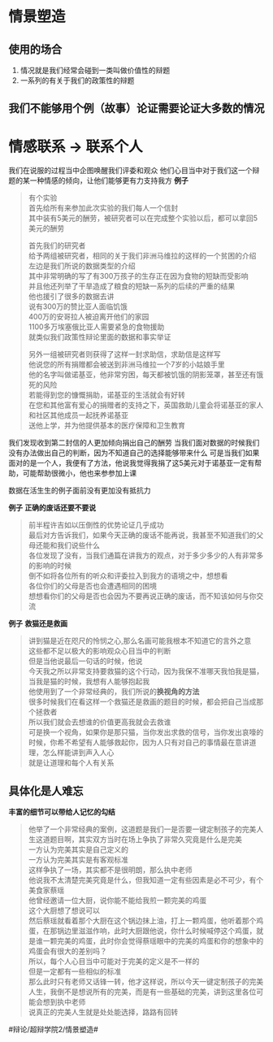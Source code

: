 # 情景塑造
## 使用的场合
1. 情况就是我们经常会碰到一类叫做价值性的辩题
2. 一系列的有关于我们的政策性的辩题

## 我们不能够用个例（故事）论证需要论证大多数的情况

# 情感联系 -> 联系个人
我们在说服的过程当中企图唤醒我们评委和观众
他们心目当中对于我们这一个辩题的某一种情感的倾向，让他们能够更有力支持我方
**例子**
> 有个实验  
> 首先给所有来参加此次实验的我们每人一个信封  
> 其中装有5美元的酬劳，被研究者可以在完成整个实验以后，都可以拿回5美元的酬劳  
>   
> 首先我们的研究者  
> 给予两组被研究者，相同的关于我们非洲马维拉的这样的一个贫困的介绍  
> 左边是我们所说的数据类型的介绍  
> 其中非常明确的写了有300万孩子的生存正在因为食物的短缺而受影响  
> 并且他还列举了干旱造成了粮食的短缺一系列的后续的严重的结果  
> 他也援引了很多的数据去讲  
> 说有300万的赞比亚人面临饥饿  
> 400万的安哥拉人被迫离开他们的家园  
> 1100多万埃塞俄比亚人需要紧急的食物援助  
> 就类似我们政策性辩论里面的数据和事实举证  
>   
> 另外一组被研究者则获得了这样一封求助信，求助信是这样写  
> 他说您的所有捐赠都会被送到非洲马维拉一个7岁的小姑娘手里  
> 他的名字叫做诺基亚，他非常穷困，每天都被饥饿的阴影笼罩，甚至还有饿死的风险  
> 若能得到您的慷慨捐助，诺基亚的生活就会有好转  
> 在您和其他富有爱心的捐赠者的支持之下，英国救助儿童会将诺基亚的家人和社区其他成员一起抚养诺基亚  
> 送他上学，并为他提供基本的医疗保障和卫生教育  

我们发现收到第二封信的人更加倾向捐出自己的酬劳
当我们面对数据的时候我们没有办法做出自己的判断，因为不知道自己的选择能够带来什么
可是当我们如果面对的是一个人，我便有了方法，他说我觉得我捐了这5美元对于诺基亚一定有帮助，可能帮助很微小，他也来参参加上课

数据在活生生的例子面前没有更加没有抵抗力

**例子**
**正确的废话还要不要说**
> 前半程许吉如以压倒性的优势论证几乎成功  
> 最后对方告诉我们，如果今天正确的废话不能再说，我甚至不知道我们的父母还能和我们说些什么  
> 各位发现了没有，当我们通篇在讲我方的观点，对于多少多少的人有非常多的影响的时候  
> 倒不如将各位所有的听众和评委拉入到我方的语境之中，想想看  
> 各位你们的父母是否也会遭遇相同的困境  
> 想想看你们的父母是否也会因为不要再说正确的废话，而不知该如何与你交流  


**例子**
**救猫还是救画**
> 讲到猫是近在咫尺的怜悯之心,那么名画可能我根本不知道它的言外之意  
> 这些都不足以极大的影响观众心目当中的判断  
> 但是当他说最后一句话的时候，他说  
> 今天我之所以非常支持要救猫的这个行动，因为我保不准哪天我怕我是猫，当我是猫的时候，我想有人能够抱起我  
> 他使用到了一个非常经典的，我们所说的**换视角的方法**  
> 很多时候我们在看这样一个救猫还是救画的题目的时候，都会把自己当成那个拯救者  
> 所以我们就会去想谁的价值更高我就会去救谁  
> 可是换一个视角，如果你是那只猫，当你发出求救的信号，当你发出哀嚎的时候，你希不希望有人能够救起你，因为人只有对自己的事情最在意讲道理，怎么样能讲到声入人心  
> 就是让道理和每个人有关系  

## 具体化是人难忘
**丰富的细节可以带给人记忆的勾结**
> 他举了一个非常经典的案例，这道题是我们一是否要一键定制孩子的完美人生这道题目啊，其实双方当时在场上争执了非常久究竟是什么是完美  
> 一方认为完美其实是自己定义的  
> 一方认为完美其实是有客观标准  
> 这样争执了一场，其实都不是很明朗，那么执中老师  
> 他说我不太清楚完美究竟是什么，但我知道一定有些因素是必不可少，有个美食家蔡瑶  
> 他曾经邀请一位大厨，说你能不能给我煎一颗完美的鸡蛋  
> 这个大厨想了想说可以  
> 然后蔡瑶就看着那个大厨在这个锅边抹上油，打上一颗鸡蛋，他听着那个鸡蛋，在那锅边里滋滋作响，此时大厨跟他说，你什么时候喊停这个鸡蛋，就是谁一颗完美的鸡蛋，此时你会觉得蔡瑶眼中的完美的鸡蛋和你的想象中的鸡蛋会有很大的差别吗？  
> 所以，每个人心目当中可能对于完美的定义是不一样的  
> 但是一定都有一些相似的标准  
> 那么此时只有老师又话锋一转，他才这样说，所以今天一键定制孩子的完美人生，我倒不是想说所有的完美，而是有一些基础的完美，讲到这里各位可能会想到执中老师  
> 说真正的完美人生就是处处能选择，路路有回转  














#辩论/超辩学院2/情景塑造#
